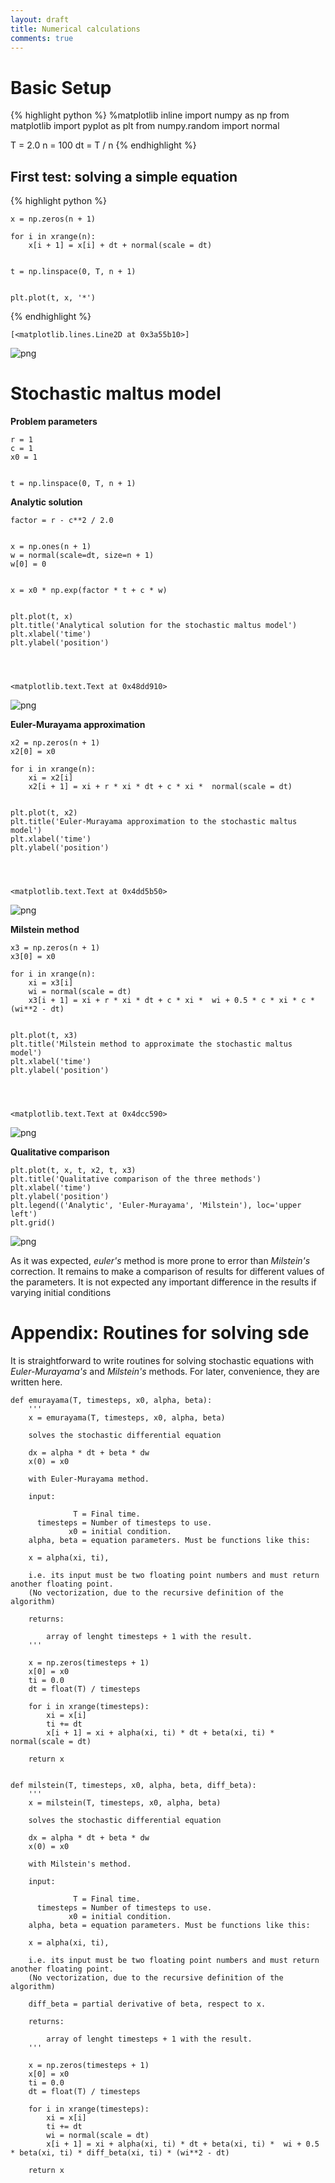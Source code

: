 ```yaml
---
layout: draft
title: Numerical calculations
comments: true
---
```



# Basic Setup
{% highlight python %}
%matplotlib inline
import numpy as np
from matplotlib import pyplot as plt
from numpy.random import normal

T = 2.0
n = 100
dt = T / n
{%  endhighlight  %}

## First test: solving a simple equation

{% highlight python %}

    x = np.zeros(n + 1)

    for i in xrange(n):
        x[i + 1] = x[i] + dt + normal(scale = dt)


    t = np.linspace(0, T, n + 1)


    plt.plot(t, x, '*')
{% endhighlight %}




    [<matplotlib.lines.Line2D at 0x3a55b10>]


![png]({{site.baseurl}}/assets/ipython/Numerical%20methods%20in%20stochastic%20differential%20equations_files/Numerical%20methods%20in%20stochastic%20differential%20equations_6_1.png)


# Stochastic maltus model

**Problem parameters**


    r = 1
    c = 1
    x0 = 1


    t = np.linspace(0, T, n + 1)

**Analytic solution**


    factor = r - c**2 / 2.0


    x = np.ones(n + 1)
    w = normal(scale=dt, size=n + 1)
    w[0] = 0


    x = x0 * np.exp(factor * t + c * w)


    plt.plot(t, x)
    plt.title('Analytical solution for the stochastic maltus model')
    plt.xlabel('time')
    plt.ylabel('position')




    <matplotlib.text.Text at 0x48dd910>




![png]({{site.baseurl}}/assets/ipython/Numerical%20methods%20in%20stochastic%20differential%20equations_files/Numerical%20methods%20in%20stochastic%20differential%20equations_15_1.png)


**Euler-Murayama approximation**


    x2 = np.zeros(n + 1)
    x2[0] = x0
    
    for i in xrange(n):
        xi = x2[i]
        x2[i + 1] = xi + r * xi * dt + c * xi *  normal(scale = dt)


    plt.plot(t, x2)
    plt.title('Euler-Murayama approximation to the stochastic maltus model')
    plt.xlabel('time')
    plt.ylabel('position')




    <matplotlib.text.Text at 0x4dd5b50>




![png]({{site.baseurl}}/assets/ipython/Numerical%20methods%20in%20stochastic%20differential%20equations_files/Numerical%20methods%20in%20stochastic%20differential%20equations_18_1.png)


**Milstein method**


    x3 = np.zeros(n + 1)
    x3[0] = x0
    
    for i in xrange(n):
        xi = x3[i]
        wi = normal(scale = dt)
        x3[i + 1] = xi + r * xi * dt + c * xi *  wi + 0.5 * c * xi * c * (wi**2 - dt)


    plt.plot(t, x3)
    plt.title('Milstein method to approximate the stochastic maltus model')
    plt.xlabel('time')
    plt.ylabel('position')




    <matplotlib.text.Text at 0x4dcc590>




![png]({{site.baseurl}}/assets/ipython/Numerical%20methods%20in%20stochastic%20differential%20equations_files/Numerical%20methods%20in%20stochastic%20differential%20equations_21_1.png)


**Qualitative comparison**


    plt.plot(t, x, t, x2, t, x3)
    plt.title('Qualitative comparison of the three methods')
    plt.xlabel('time')
    plt.ylabel('position')
    plt.legend(('Analytic', 'Euler-Murayama', 'Milstein'), loc='upper left')
    plt.grid()


![png]({{site.baseurl}}/assets/ipython/Numerical%20methods%20in%20stochastic%20differential%20equations_files/Numerical%20methods%20in%20stochastic%20differential%20equations_23_0.png)


As it was expected, *euler's* method is more prone to error than *Milstein's*
correction.
It remains to make a comparison of results for different values of the
parameters. It is not expected any important difference in the results if
varying initial conditions

# Appendix: Routines for solving sde

It is straightforward to write routines for solving stochastic equations with
*Euler-Murayama's* and *Milstein's* methods. For later, convenience, they are
written here.


    def emurayama(T, timesteps, x0, alpha, beta):
        '''
        x = emurayama(T, timesteps, x0, alpha, beta)
        
        solves the stochastic differential equation
        
        dx = alpha * dt + beta * dw
        x(0) = x0
        
        with Euler-Murayama method.
        
        input: 
        
                  T = Final time.
          timesteps = Number of timesteps to use.
                 x0 = initial condition.
        alpha, beta = equation parameters. Must be functions like this:
        
        x = alpha(xi, ti),
        
        i.e. its input must be two floating point numbers and must return another floating point. 
        (No vectorization, due to the recursive definition of the algorithm)
        
        returns:
        
            array of lenght timesteps + 1 with the result.
        '''
        
        x = np.zeros(timesteps + 1)
        x[0] = x0
        ti = 0.0
        dt = float(T) / timesteps
        
        for i in xrange(timesteps):
            xi = x[i]
            ti += dt 
            x[i + 1] = xi + alpha(xi, ti) * dt + beta(xi, ti) *  normal(scale = dt)
            
        return x


    def milstein(T, timesteps, x0, alpha, beta, diff_beta):
        '''
        x = milstein(T, timesteps, x0, alpha, beta)
        
        solves the stochastic differential equation
        
        dx = alpha * dt + beta * dw
        x(0) = x0
        
        with Milstein's method.
        
        input: 
        
                  T = Final time.
          timesteps = Number of timesteps to use.
                 x0 = initial condition.
        alpha, beta = equation parameters. Must be functions like this:
        
        x = alpha(xi, ti),
        
        i.e. its input must be two floating point numbers and must return another floating point. 
        (No vectorization, due to the recursive definition of the algorithm)
        
        diff_beta = partial derivative of beta, respect to x.
        
        returns:
        
            array of lenght timesteps + 1 with the result.
        '''
        
        x = np.zeros(timesteps + 1)
        x[0] = x0
        ti = 0.0
        dt = float(T) / timesteps
        
        for i in xrange(timesteps):
            xi = x[i]
            ti += dt
            wi = normal(scale = dt)
            x[i + 1] = xi + alpha(xi, ti) * dt + beta(xi, ti) *  wi + 0.5 * beta(xi, ti) * diff_beta(xi, ti) * (wi**2 - dt)
            
        return x


    

